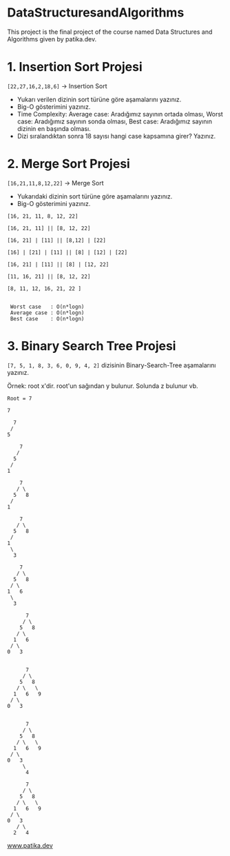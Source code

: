 # DataStructuresandAlgorithms
This project is the final project of the course named Data Structures and Algorithms given by patika.dev.
# 1. Insertion Sort Projesi

``[22,27,16,2,18,6]`` -> Insertion Sort

*  Yukarı verilen dizinin sort türüne göre aşamalarını yazınız.  
*  Big-O gösterimini yazınız.
*  Time Complexity: Average case: Aradığımız sayının ortada olması, Worst case: Aradığımız sayının sonda olması, Best case: Aradığımız sayının dizinin en başında olması.
*  Dizi sıralandıktan sonra 18 sayısı hangi case kapsamına girer? Yazınız.

# 2. Merge Sort Projesi

``[16,21,11,8,12,22]`` -> Merge Sort

* Yukarıdaki dizinin sort türüne göre aşamalarını yazınız.
* Big-O gösterimini yazınız.

```
[16, 21, 11, 8, 12, 22]

[16, 21, 11] || [8, 12, 22]

[16, 21] | [11] || [8,12] | [22]

[16] | [21] | [11] || [8] | [12] | [22] 

[16, 21] | [11] || [8] | [12, 22]

[11, 16, 21] || [8, 12, 22] 

[8, 11, 12, 16, 21, 22 ]


```

```
 Worst case   : O(n*logn)
 Average case : O(n*logn)
 Best case    : O(n*logn)
 ```
 



# 3. Binary Search Tree Projesi

``[7, 5, 1, 8, 3, 6, 0, 9, 4, 2]`` dizisinin Binary-Search-Tree aşamalarını yazınız.

Örnek: root x'dir. root'un sağından y bulunur. Solunda z bulunur vb.

```
Root = 7
```
```
7
```
```
  7
 /
5
```
```
    7
   /
  5
 /
1
```
```
    7
   / \ 
  5   8
 /
1
```
```
    7
   / \ 
  5   8
 /
1
 \ 
  3
```
```
    7
   / \ 
  5   8
 / \
1   6
 \ 
  3
```
```
      7
     / \ 
    5   8
   / \
  1   6
 / \ 
0   3
 

```
```
      7
     / \ 
    5   8
   / \   \
  1   6   9
 / \ 
0   3
 

```
```
      7
     / \ 
    5   8
   / \   \
  1   6   9
 / \ 
0   3
     \ 
      4
```
```
      7
     / \ 
    5   8
   / \   \
  1   6   9
 / \ 
0   3
   / \ 
  2   4
```
www.patika.dev
